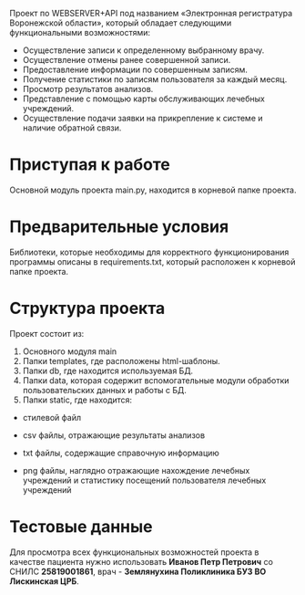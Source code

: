 Проект по WEBSERVER+API под названием «Электронная регистратура Воронежской области», который обладает следующими функциональными возможностями:

- Осуществление записи к определенному выбранному врачу.
- Осуществление отмены ранее совершенной записи.
- Предоставление информации по совершенным записям.
- Получение статистики по записям пользователя за каждый месяц.
- Просмотр результатов анализов.
- Представление с помощью карты обслуживающих лечебных учреждений.
- Осуществление подачи заявки на прикрепление к системе и наличие обратной связи.

# Приступая к работе
Основной модуль проекта main.py, находится в корневой папке проекта. 

# Предварительные условия
Библиотеки, которые необходимы для корректного функционирования программы описаны в requirements.txt, который расположен к корневой папке проекта.

# Структура проекта

Проект состоит из:

1. Основного модуля main
2. Папки templates, где расположены html-шаблоны. 
3. Папки db, где находится используемая БД.  
4. Папки data, которая содержит вспомогательные модули обработки пользовательских данных и работы с БД.
5. Папки static, где находится:

- стилевой файл

- csv файлы, отражающие результаты анализов

- txt файлы, содержащие справочную информацию

- png файлы, наглядно отражающие нахождение лечебных учреждений и статистику посещений пользователя лечебных учреждений

  

# Тестовые данные

Для просмотра всех функциональных возможностей проекта в качестве пациента нужно использовать **Иванов Петр Петрович** со СНИЛС **25819001861**,
врач - **Землянухина Поликлиника БУЗ ВО Лискинская ЦРБ**.